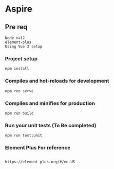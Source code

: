# Aspire

## Pre req
```
Node >=12
element-plus
Using Vue 3 setup
```
### Project setup
```
npm install
```

### Compiles and hot-reloads for development
```
npm run serve
```

### Compiles and minifies for production
```
npm run build
```

### Run your unit tests (To Be completed)
```
npm run test:unit
```

### Element Plus For reference
```

https://element-plus.org/#/en-US
```